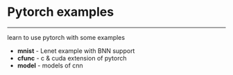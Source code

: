 # Pytorch examples

-------------

learn to use pytorch with some examples

- **mnist** - Lenet example with BNN support
- **cfunc** - c & cuda extension of pytorch
- **model** - models of cnn
